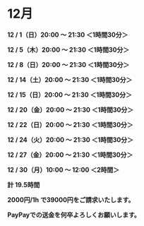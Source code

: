 # 12月

**12 / 1（日）20:00 〜 21:30 ＜1時間30分＞**

**12 / 5（木）20:00 〜 21:30 ＜1時間30分＞**

**12 / 8（日）20:00 〜 21:30 ＜1時間30分＞**

**12 / 14（土）20:00 〜 21:30 ＜1時間30分＞**

**12 / 15（日）20:00 〜 21:30 ＜1時間30分＞**

**12 / 20（金）20:00 〜 21:30 ＜1時間30分＞**

**12 / 22（日）20:00 〜 21:30 ＜1時間30分＞**

**12 / 24（火）20:00 〜 21:30 ＜1時間30分＞**

**12 / 27（金）20:00 〜 21:30 ＜1時間30分＞**

**12 / 30（月）10:00 〜 12:00 ＜2時間＞**

**計 19.5時間**

**2000円/1h で39000円をご請求いたします。**

**PayPayでの送金を何卒よろしくお願いします。**